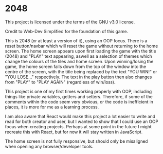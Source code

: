 # 2048

This project is licensed under the terms of the GNU v3.0 license.

Credit to Web-Dev Simplified for the foundation of this game.

This is 2048 (or at least a version of it), using an OOP focus. There is a reset button/navbar which will reset the game without returning to the home screen. The home screen appears upon first loading the game with the title (2048) and "PLAY" text appearing, aswell as a selection of themes which change the colours of the tiles and home screen. Upon winning/losing the game, the home screen falls down from the top of the window into the centre of the screen, with the title being replaced by the text "YOU WIN!" or "YOU LOSE..." respectively. The text in the play button then also changes from "PLAY" to "PLAY AGAIN" (regardless of win/loss).

This project is one of my first times working properly with OOP, including things like private variables, getters and setters. Therefore, if some of the comments within the code seem very obvious, or the code is inefficient in places, it is more for me as a learning process.

I am also aware that React would make this project a lot easier to write and read for both creator and user, but I wanted to show that I could use an OOP focus when creating projects.
Perhaps at some point in the future I might recreate this with React, but for now it will stay
written in JavaScript.

The home screen is not fully responsive, but should only be misaligned when opening any browser/developer tools.